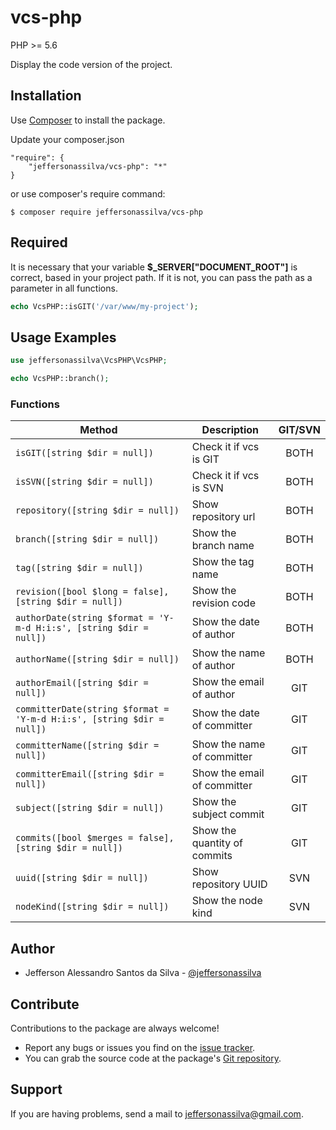 vcs-php
================

PHP >= 5.6

Display the code version of the project.

Installation
------------

Use [Composer] to install the package.

Update your composer.json

```
"require": {
    "jeffersonassilva/vcs-php": "*"
}
```

or use composer's require command:

```
$ composer require jeffersonassilva/vcs-php
```

Required
-------

It is necessary that your variable **$_SERVER["DOCUMENT_ROOT"]** is correct, based in your project path. If it is not, you can pass the path as a parameter in all functions.

```php
echo VcsPHP::isGIT('/var/www/my-project');
```

Usage Examples
-------

```php
use jeffersonassilva\VcsPHP\VcsPHP;

echo VcsPHP::branch();
```

### Functions

Method                                                                | Description                 | GIT/SVN
--------------------------------------------------------------------- | --------------------------- | :-------:
`isGIT([string $dir = null])`                                         | Check it if vcs is GIT      | BOTH
`isSVN([string $dir = null])`                                         | Check it if vcs is SVN      | BOTH
`repository([string $dir = null])`                                    | Show repository url         | BOTH
`branch([string $dir = null])`                                        | Show the branch name        | BOTH
`tag([string $dir = null])`                                           | Show the tag name           | BOTH
`revision([bool $long = false], [string $dir = null])`                | Show the revision code      | BOTH
`authorDate(string $format = 'Y-m-d H:i:s', [string $dir = null])`    | Show the date of author     | BOTH
`authorName([string $dir = null])`                                    | Show the name of author     | BOTH
`authorEmail([string $dir = null])`                                   | Show the email of author    | GIT
`committerDate(string $format = 'Y-m-d H:i:s', [string $dir = null])` | Show the date of committer  | GIT
`committerName([string $dir = null])`                                 | Show the name of committer  | GIT
`committerEmail([string $dir = null])`                                | Show the email of committer | GIT
`subject([string $dir = null])`                                       | Show the subject commit     | GIT
`commits([bool $merges = false], [string $dir = null])`               | Show the quantity of commits | GIT
`uuid([string $dir = null])`                                          | Show repository UUID        | SVN
`nodeKind([string $dir = null])`                                      | Show the node kind          | SVN

Author
-------

* Jefferson Alessandro Santos da Silva - [@jeffersonassilva]

Contribute
----------

Contributions to the package are always welcome!

* Report any bugs or issues you find on the [issue tracker].
* You can grab the source code at the package's [Git repository].

Support
-------

If you are having problems, send a mail to jeffersonassilva@gmail.com.


[Composer]: https://getcomposer.org
[issue tracker]: https://github.com/jeffersonassilva/vcs-php/issues
[Git repository]: https://github.com/jeffersonassilva/vcs-php
[@jeffersonassilva]: https://instagram.com/jeffersonassilva/